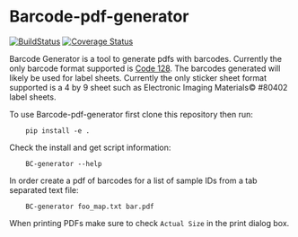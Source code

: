 Barcode-pdf-generator
====================

[![BuildStatus](https://travis-ci.org/johnchase/Barcode-pdf-generator.svg?branch=master)](https://travis-ci.org/johnchase/Barcode-pdf-generator)
[![Coverage Status](https://coveralls.io/repos/johnchase/Barcode-pdf-generator/badge.svg)](https://coveralls.io/r/johnchase/Barcode-pdf-generator)

Barcode Generator is a tool to generate pdfs with barcodes. Currently the only barcode format supported is [Code 128](http://en.wikipedia.org/wiki/Code_128). The barcodes generated will likely be used for label sheets. Currently the only sticker sheet format supported is a 4 by 9 sheet such as Electronic Imaging Materials&copy; #80402 label sheets.

To use Barcode-pdf-generator first clone this repository then run:

        pip install -e .
Check the install and get script information:

        BC-generator --help

In order create a pdf of barcodes for a list of sample IDs from a tab separated text file:

        BC-generator foo_map.txt bar.pdf

When printing PDFs make sure to check `Actual Size` in the print dialog box. 
